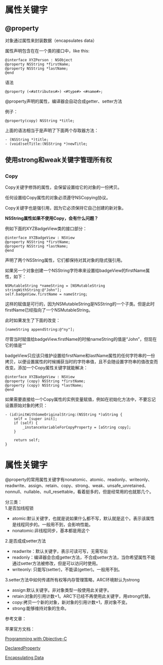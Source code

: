# 属性关键字

## **@property**

对象通过属性来封装数据（encapsulates data）

属性声明包含在在一个类的接口中，like this:

```
@interface XYZPerson : NSObject
@property NSString *firstName;
@property NSString *lastName;
@end
```

语法

```
@property (<#attributes#>) <#type#> <#name#>;
```

@property声明的属性，编译器会自动合成getter、setter方法

例子：

```
@property(copy) NSString *title;
```

上面的语法相当于是声明了下面两个存取器方法：

```
- (NSString *)title;
- (void)setTitle:(NSString *)newTitle;
```

## 使用strong和weak关键字管理所有权

## 

### **Copy**

Copy关键字修饰的属性，会保留设置给它的对象的一份拷贝。

任何设置给Copy属性的对象必须遵守NSCopying协议。

Copy关键字也是强引用，因为它必须保持它自己创建的新对象。

**NSString属性如果不使用Copy，会有什么问题？**

例如下面的XYZBadgeView类的接口部分：

```
@interface XYZBadgeView : NSView
@property NSString *firstName;
@property NSString *lastName;
@end
```

声明了两个NSString属性，它们都保持对其对象的隐式强引用。

如果另一个对象创建一个NSString字符串来设置给badgeView的firstName属性，如下：

```
NSMutableString *nameString = [NSMutableString stringWithString:@"John"];
self.badgeView.firstName = nameString;
```

这样的赋值是可行的，因为NSMutableString是NSString的一个子类。但是此时firstName已经指向了一个NSMutableString。

此时如果发生了下面的改变：

```
[nameString appendString:@"ny"];
```

尽管当时赋值给badgeView.firstName的时候nameString的值是“John”，但现在它的值是“”

badgeView只应该只维护设置给firstName和lastName属性的任何字符串的一份拷贝，以便设置属性的时候捕获当时的字符串值，且不会随设置字符串的值改变而改变。添加一个Copy属性关键字就能解决：

```
@interface XYZBadgeView : NSView
@property (copy) NSString *firstName;
@property (copy) NSString *lastName;
@end
```

如果需要直接给一个Copy属性的实例变量赋值，例如在初始化方法中，不要忘记设置原始对象的拷贝：

```
- (id)initWithSomeOriginalString:(NSString *)aString {
    self = [super init];
    if (self) {
        _instanceVariableForCopyProperty = [aString copy];
    }

    return self;
}
```

# 属性关键字

@property的常用属性关键字有nonatomic、atomic、readonly、writeonly、readwrite、assign、retain、copy、strong、weak、unsafe\_unretained、nonnull、nullable、null\_resettable，看着挺多的，但是经常用的也就那几个。

分三类：  
1.是否加线程锁

* atomic:默认关键字，也就是说如果什么都不写，默认就是这个。表示该属性是线程同步的。一般用不到，会影响性能。
* nonatomic:非线程同步，基本都是用这个

2.是否成成setter方法

* readwrite：默认关键字，表示可读可写，无需写出
* readonly：编译器会合成getter方法，不合成setter方法，当你希望属性不能通过setter方法被修改，但是可以访问时使用。 
* writeonly: 只能写\(setter\)，不能读\(getter\)。一般用不到。

3.setter方法中如何传递所有权等内存管理策略，ARC环境默认为strong

* assign:默认关键字。非对象类型一般使用此关键字。
* retain:对象的引用计数+1。ARC下已经不再使用此关键字，用strong代替。
* copy:拷贝一个新的对象，新对象的引用计数+1，原对象不变。
* strong:能够维持对象的生命。

参考文章：

苹果官方文档：

[Programming with Objective-C](https://developer.apple.com/library/content/documentation/Cocoa/Conceptual/ProgrammingWithObjectiveC/Introduction/Introduction.html#//apple_ref/doc/uid/TP40011210-CH1-SW1)

[DeclaredProperty](https://developer.apple.com/library/content/documentation/General/Conceptual/DevPedia-CocoaCore/DeclaredProperty.html)

[Encapsulating Data](https://developer.apple.com/library/content/documentation/Cocoa/Conceptual/ProgrammingWithObjectiveC/EncapsulatingData/EncapsulatingData.html#//apple_ref/doc/uid/TP40011210-CH5-SW2)

